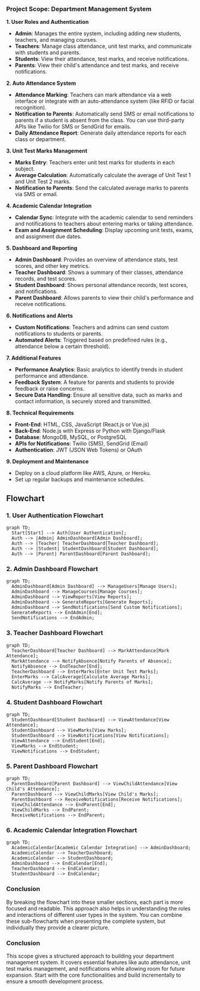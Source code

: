### Project Scope: Department Management System

**1. User Roles and Authentication**
   - **Admin**: Manages the entire system, including adding new students, teachers, and managing courses.
   - **Teachers**: Manage class attendance, unit test marks, and communicate with students and parents.
   - **Students**: View their attendance, test marks, and receive notifications.
   - **Parents**: View their child's attendance and test marks, and receive notifications.

**2. Auto Attendance System**
   - **Attendance Marking**: Teachers can mark attendance via a web interface or integrate with an auto-attendance system (like RFID or facial recognition).
   - **Notification to Parents**: Automatically send SMS or email notifications to parents if a student is absent from the class. You can use third-party APIs like Twilio for SMS or SendGrid for emails.
   - **Daily Attendance Report**: Generate daily attendance reports for each class or department.

**3. Unit Test Marks Management**
   - **Marks Entry**: Teachers enter unit test marks for students in each subject.
   - **Average Calculation**: Automatically calculate the average of Unit Test 1 and Unit Test 2 marks.
   - **Notification to Parents**: Send the calculated average marks to parents via SMS or email.

**4. Academic Calendar Integration**
   - **Calendar Sync**: Integrate with the academic calendar to send reminders and notifications to teachers about entering marks or taking attendance.
   - **Exam and Assignment Scheduling**: Display upcoming unit tests, exams, and assignment due dates.

**5. Dashboard and Reporting**
   - **Admin Dashboard**: Provides an overview of attendance stats, test scores, and other key metrics.
   - **Teacher Dashboard**: Shows a summary of their classes, attendance records, and test scores.
   - **Student Dashboard**: Shows personal attendance records, test scores, and notifications.
   - **Parent Dashboard**: Allows parents to view their child's performance and receive notifications.

**6. Notifications and Alerts**
   - **Custom Notifications**: Teachers and admins can send custom notifications to students or parents.
   - **Automated Alerts**: Triggered based on predefined rules (e.g., attendance below a certain threshold).

**7. Additional Features**
   - **Performance Analytics**: Basic analytics to identify trends in student performance and attendance.
   - **Feedback System**: A feature for parents and students to provide feedback or raise concerns.
   - **Secure Data Handling**: Ensure all sensitive data, such as marks and contact information, is securely stored and transmitted.

**8. Technical Requirements**
   - **Front-End**: HTML, CSS, JavaScript (React.js or Vue.js)
   - **Back-End**: Node.js with Express or Python with Django/Flask
   - **Database**: MongoDB, MySQL, or PostgreSQL
   - **APIs for Notifications**: Twilio (SMS), SendGrid (Email)
   - **Authentication**: JWT (JSON Web Tokens) or OAuth

**9. Deployment and Maintenance**
   - Deploy on a cloud platform like AWS, Azure, or Heroku.
   - Set up regular backups and maintenance schedules.



## Flowchart

### 1. **User Authentication Flowchart**
```mermaid
graph TD;
  Start[Start] --> Auth[User Authentication];
  Auth --> |Admin| AdminDashboard[Admin Dashboard];
  Auth --> |Teacher| TeacherDashboard[Teacher Dashboard];
  Auth --> |Student| StudentDashboard[Student Dashboard];
  Auth --> |Parent| ParentDashboard[Parent Dashboard];
```

### 2. **Admin Dashboard Flowchart**
```mermaid
graph TD;
  AdminDashboard[Admin Dashboard] --> ManageUsers[Manage Users];
  AdminDashboard --> ManageCourses[Manage Courses];
  AdminDashboard --> ViewReports[View Reports];
  AdminDashboard --> GenerateReports[Generate Reports];
  AdminDashboard --> SendNotifications[Send Custom Notifications];
  GenerateReports --> EndAdmin[End];
  SendNotifications --> EndAdmin;
```

### 3. **Teacher Dashboard Flowchart**
```mermaid
graph TD;
  TeacherDashboard[Teacher Dashboard] --> MarkAttendance[Mark Attendance];
  MarkAttendance --> NotifyAbsence[Notify Parents of Absence];
  NotifyAbsence --> EndTeacher[End];
  TeacherDashboard --> EnterMarks[Enter Unit Test Marks];
  EnterMarks --> CalcAverage[Calculate Average Marks];
  CalcAverage --> NotifyMarks[Notify Parents of Marks];
  NotifyMarks --> EndTeacher;
```

### 4. **Student Dashboard Flowchart**
```mermaid
graph TD;
  StudentDashboard[Student Dashboard] --> ViewAttendance[View Attendance];
  StudentDashboard --> ViewMarks[View Marks];
  StudentDashboard --> ViewNotifications[View Notifications];
  ViewAttendance --> EndStudent[End];
  ViewMarks --> EndStudent;
  ViewNotifications --> EndStudent;
```

### 5. **Parent Dashboard Flowchart**
```mermaid
graph TD;
  ParentDashboard[Parent Dashboard] --> ViewChildAttendance[View Child's Attendance];
  ParentDashboard --> ViewChildMarks[View Child's Marks];
  ParentDashboard --> ReceiveNotifications[Receive Notifications];
  ViewChildAttendance --> EndParent[End];
  ViewChildMarks --> EndParent;
  ReceiveNotifications --> EndParent;
```

### 6. **Academic Calendar Integration Flowchart**
```mermaid
graph TD;
  AcademicCalendar[Academic Calendar Integration] --> AdminDashboard;
  AcademicCalendar --> TeacherDashboard;
  AcademicCalendar --> StudentDashboard;
  AdminDashboard --> EndCalendar[End];
  TeacherDashboard --> EndCalendar;
  StudentDashboard --> EndCalendar;
```

### Conclusion

By breaking the flowchart into these smaller sections, each part is more focused and readable. This approach also helps in understanding the roles and interactions of different user types in the system. You can combine these sub-flowcharts when presenting the complete system, but individually they provide a clearer picture.


### Conclusion

This scope gives a structured approach to building your department management system. It covers essential features like auto attendance, unit test marks management, and notifications while allowing room for future expansion. Start with the core functionalities and build incrementally to ensure a smooth development process.
